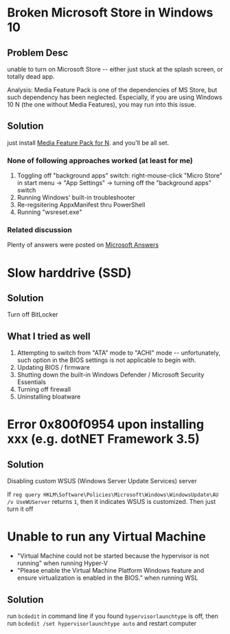 # Broken Microsoft Store in Windows 10

## Problem Desc
unable to turn on Microsoft Store -- either just stuck at the splash screen, or totally dead app. 

Analysis: Media Feature Pack is one of the dependencies of MS Store, but such dependency has been neglected. Especially, if you are using Windows 10 N (the one without Media Features), you may run into this issue.

## Solution
just install [Media Feature Pack for N](https://www.microsoft.com/en-us/software-download/mediafeaturepack). and you'll be all set.

### None of following approaches worked (at least for me)
1. Toggling off "background apps" switch: right-mouse-click "Micro Store" in start menu -> "App Settings" -> turning off the "background apps" switch
2. Running Windows' built-in troubleshooter
3. Re-regsitering AppxManifest thru PowerShell
4. Running "wsreset.exe"

### Related discussion
Plenty of answers were posted on [Microsoft Answers](https://answers.microsoft.com/en-us/windows/forum/windows_10-windows_store/how-to-fix-ms-windows-storepurgecaches-app-didnt/30d1fce9-733d-4b27-bf14-e88ce7e77fbf)

# Slow harddrive (SSD) 

## Solution 
Turn off BitLocker

## What I tried as well
1. Attempting to switch from "ATA" mode to "ACHI" mode -- unfortunately, such option in the BIOS settings is not applicable to begin with.
3. Updating BIOS / firmware
4. Shutting down the built-in Windows Defender / Microsoft Security Essentials
5. Turning off firewall
6. Uninstalling  bloatware 

# Error 0x800f0954 upon installing xxx (e.g. dotNET Framework 3.5)

## Solution
Disabling custom WSUS (Windows Server Update Services) server

If `reg query HKLM\Software\Policies\Microsoft\Windows\WindowsUpdate\AU /v UseWUServer` returns `1`, then it indicates WSUS is customized. Then just turn it off

# Unable to run any Virtual Machine 
* "Virtual Machine could not be started because the hypervisor is not running" when running Hyper-V
* "Please enable the Virtual Machine Platform Windows feature and ensure virtualization is enabled in the BIOS." when running WSL

## Solution
run `bcdedit` in command line
if you found `hypervisorlaunchtype` is off, then run
`bcdedit /set hypervisorlaunchtype auto` and restart computer


